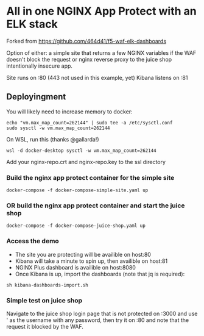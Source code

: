 # All in one NGINX App Protect with an ELK stack

Forked from <https://github.com/464d41/f5-waf-elk-dashboards>

Option of either:
a simple site that returns a few NGINX variables if the WAF doesn't block the request
or
nginx reverse proxy to the juice shop intentionally insecure app.

Site runs on :80 (443 not used in this example, yet)
Kibana listens on :81


## Deployingment

You will likely need to increase memory to docker:

```
echo "vm.max_map_count=262144" | sudo tee -a /etc/sysctl.conf
sudo sysctl -w vm.max_map_count=262144
```

On WSL, run this (thanks @gallarda!)

```
wsl -d docker-desktop sysctl -w vm.max_map_count=262144
```

Add your nginx-repo.crt and nginx-repo.key to the ssl directory

### Build the nginx app protect container for the simple site

```
docker-compose -f docker-compose-simple-site.yaml up
```

### OR build the nginx app protect container and start the juice shop

```
docker-compose -f docker-compose-juice-shop.yaml up
```

### Access the demo

- The site you are protecting will be availible on host:80
- Kibana will take a minute to spin up, then availible on host:81
- NGINX Plus dashboard is availible on host:8080
- Once Kibana is up, import the dashboards (note that jq is required):

```
sh kibana-dashboards-import.sh
```

### Simple test on juice shop

Navigate to the juice shop login page that is not protected on :3000 and use ' as the username with any password, then try it on :80 and note that the request it blocked by the WAF.

